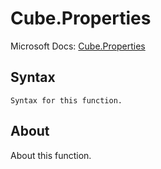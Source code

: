 ---
---

# Cube.Properties

Microsoft Docs: [Cube.Properties](https://docs.microsoft.com/en-us/powerquery-m/cube-properties)

## Syntax

```powerquery-m
Syntax for this function.
```

## About

About this function.

